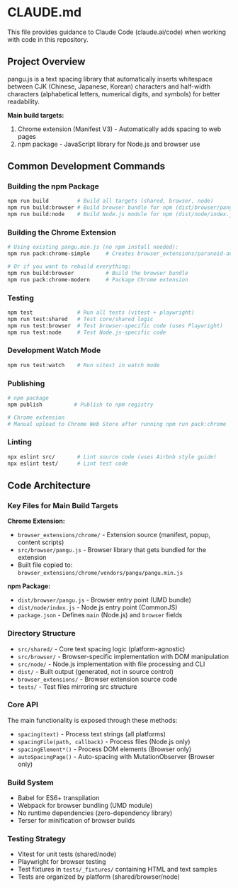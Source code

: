# CLAUDE.md

This file provides guidance to Claude Code (claude.ai/code) when working with code in this repository.

## Project Overview

pangu.js is a text spacing library that automatically inserts whitespace between CJK (Chinese, Japanese, Korean) characters and half-width characters (alphabetical letters, numerical digits, and symbols) for better readability.

**Main build targets:**
1. Chrome extension (Manifest V3) - Automatically adds spacing to web pages
2. npm package - JavaScript library for Node.js and browser use

## Common Development Commands

### Building the npm Package
```bash
npm run build         # Build all targets (shared, browser, node)
npm run build:browser # Build browser bundle for npm (dist/browser/pangu.js)
npm run build:node    # Build Node.js module for npm (dist/node/index.js)
```

### Building the Chrome Extension
```bash
# Using existing pangu.min.js (no npm install needed):
npm run pack:chrome-simple     # Creates browser_extensions/paranoid-auto-spacing.zip

# Or if you want to rebuild everything:
npm run build:browser          # Build the browser bundle
npm run pack:chrome-modern     # Package Chrome extension
```

### Testing
```bash
npm test              # Run all tests (vitest + playwright)
npm run test:shared   # Test core/shared logic
npm run test:browser  # Test browser-specific code (uses Playwright)
npm run test:node     # Test Node.js-specific code
```

### Development Watch Mode
```bash
npm run test:watch    # Run vitest in watch mode
```

### Publishing
```bash
# npm package
npm publish          # Publish to npm registry

# Chrome extension
# Manual upload to Chrome Web Store after running npm run pack:chrome
```

### Linting
```bash
npx eslint src/       # Lint source code (uses Airbnb style guide)
npx eslint test/      # Lint test code
```

## Code Architecture

### Key Files for Main Build Targets

**Chrome Extension:**
- `browser_extensions/chrome/` - Extension source (manifest, popup, content scripts)
- `src/browser/pangu.js` - Browser library that gets bundled for the extension
- Built file copied to: `browser_extensions/chrome/vendors/pangu/pangu.min.js`

**npm Package:**
- `dist/browser/pangu.js` - Browser entry point (UMD bundle)
- `dist/node/index.js` - Node.js entry point (CommonJS)
- `package.json` - Defines `main` (Node.js) and `browser` fields

### Directory Structure
- `src/shared/` - Core text spacing logic (platform-agnostic)
- `src/browser/` - Browser-specific implementation with DOM manipulation
- `src/node/` - Node.js implementation with file processing and CLI
- `dist/` - Built output (generated, not in source control)
- `browser_extensions/` - Browser extension source code
- `tests/` - Test files mirroring src structure

### Core API
The main functionality is exposed through these methods:
- `spacing(text)` - Process text strings (all platforms)
- `spacingFile(path, callback)` - Process files (Node.js only)
- `spacingElement*()` - Process DOM elements (Browser only)
- `autoSpacingPage()` - Auto-spacing with MutationObserver (Browser only)

### Build System
- Babel for ES6+ transpilation
- Webpack for browser bundling (UMD module)
- No runtime dependencies (zero-dependency library)
- Terser for minification of browser builds

### Testing Strategy
- Vitest for unit tests (shared/node)
- Playwright for browser testing
- Test fixtures in `tests/_fixtures/` containing HTML and text samples
- Tests are organized by platform (shared/browser/node)